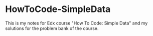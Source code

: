 # HowToCode-SimpleData
This is my notes for Edx course "How To Code: Simple Data" and my solutions for the problem bank of the course.
